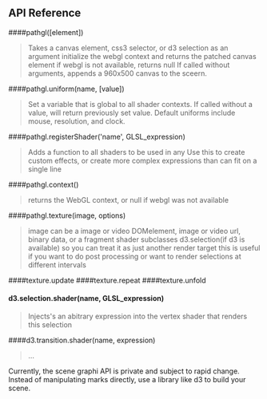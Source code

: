 ## API Reference

####pathgl([element])
> Takes a canvas element, css3 selector, or d3 selection as an argument
> initialize the webgl context and returns the patched canvas element
> if webgl is not available, returns null
> If called without arguments, appends a 960x500 canvas to the sceern.

####pathgl.uniform(name, [value])
> Set a variable that is global to all shader contexts.
> If called without a value, will return previously set value.
> Default uniforms include mouse, resolution, and clock.

####pathgl.registerShader('name', GLSL_expression)
> Adds a function to all shaders to be used in any 
> Use this to create custom effects, or create more complex expressions than can fit
> on a single line

####pathgl.context()
> returns the WebGL context, or null if webgl was not available

####pathgl.texture(image, options)
> image can be a image or video DOMelement, image or video url, binary data, or a fragment shader
> subclasses d3.selection(if d3 is available) so you can treat it as just another render target 
> this is useful if you want to do post processing or want to render selections at different intervals

####texture.update
####texture.repeat
####texture.unfold

#### d3.selection.shader(name, GLSL_expression)
> Injects's an abitrary expression into the vertex shader that renders this selection

####d3.transition.shader(name, expression)
> ...

Currently, the scene graphi API is private and subject to rapid change.
Instead of manipulating marks directly, use a library like d3 to build your
scene.
